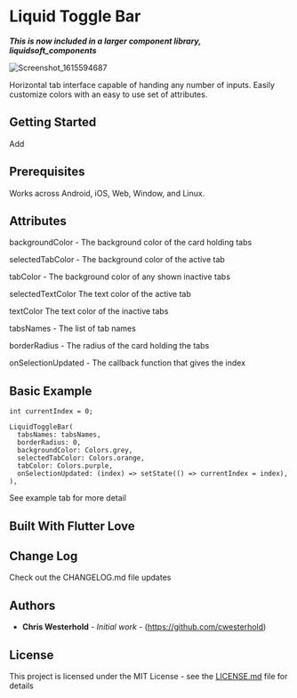 # Liquid Toggle Bar

***This is now included in a larger component library, liquidsoft_components***

![Screenshot_1615594687](https://user-images.githubusercontent.com/43251690/111011918-a566aa00-8360-11eb-90c8-8af9efff85b3.png)


Horizontal tab interface capable of handing any number of inputs.  Easily customize colors with an easy to use set of attributes.

## Getting Started

Add 

## Prerequisites

Works across Android, iOS, Web, Window, and Linux.


## Attributes

   backgroundColor - The background color of the card holding tabs 
   
   selectedTabColor - The background color of the active tab
   
   tabColor -  The background color of any shown inactive tabs
   
   selectedTextColor The text color of the active tab
   
   textColor The text color of the inactive tabs
   
   tabsNames - The list of tab names
   
   borderRadius - The radius of the card holding the tabs
   
   onSelectionUpdated - The callback function that gives the index
   


## Basic Example
```
int currentIndex = 0;

LiquidToggleBar(
  tabsNames: tabsNames,
  borderRadius: 0,
  backgroundColor: Colors.grey,
  selectedTabColor: Colors.orange,
  tabColor: Colors.purple,
  onSelectionUpdated: (index) => setState(() => currentIndex = index),
),
```

See example tab for more detail



## Built With Flutter Love


## Change Log

Check out the CHANGELOG.md file updates

## Authors

* **Chris Westerhold** - *Initial work* - (https://github.com/cwesterhold)


## License

This project is licensed under the MIT License - see the [LICENSE.md](LICENSE.md) file for details







